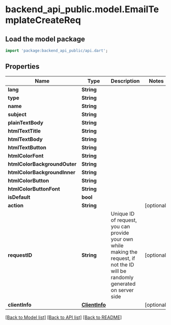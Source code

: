 # backend_api_public.model.EmailTemplateCreateReq

## Load the model package
```dart
import 'package:backend_api_public/api.dart';
```

## Properties
Name | Type | Description | Notes
------------ | ------------- | ------------- | -------------
**lang** | **String** |  | 
**type** | **String** |  | 
**name** | **String** |  | 
**subject** | **String** |  | 
**plainTextBody** | **String** |  | 
**htmlTextTitle** | **String** |  | 
**htmlTextBody** | **String** |  | 
**htmlTextButton** | **String** |  | 
**htmlColorFont** | **String** |  | 
**htmlColorBackgroundOuter** | **String** |  | 
**htmlColorBackgroundInner** | **String** |  | 
**htmlColorButton** | **String** |  | 
**htmlColorButtonFont** | **String** |  | 
**isDefault** | **bool** |  | 
**action** | **String** |  | [optional] 
**requestID** | **String** | Unique ID of request, you can provide your own while making the request, if not the ID will be randomly generated on server side | [optional] 
**clientInfo** | [**ClientInfo**](ClientInfo.md) |  | [optional] 

[[Back to Model list]](../README.md#documentation-for-models) [[Back to API list]](../README.md#documentation-for-api-endpoints) [[Back to README]](../README.md)


